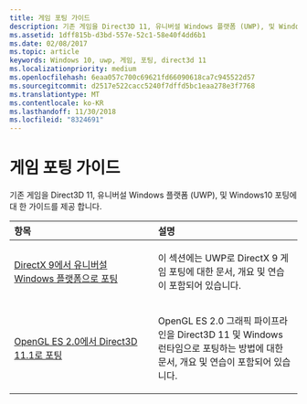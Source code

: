 ```yaml
---
title: 게임 포팅 가이드
description: 기존 게임을 Direct3D 11, 유니버설 Windows 플랫폼 (UWP), 및 Windows10 포팅에 대 한 가이드를 제공 합니다.
ms.assetid: 1dff815b-d3bd-557e-52c1-58e40f4dd6b1
ms.date: 02/08/2017
ms.topic: article
keywords: Windows 10, uwp, 게임, 포팅, direct3d 11
ms.localizationpriority: medium
ms.openlocfilehash: 6eaa057c700c69621fd66090618ca7c945522d57
ms.sourcegitcommit: d2517e522cacc5240f7dffd5bc1eaa278e3f7768
ms.translationtype: MT
ms.contentlocale: ko-KR
ms.lasthandoff: 11/30/2018
ms.locfileid: "8324691"
---
```

# <a name="game-porting-guides"></a>게임 포팅 가이드



기존 게임을 Direct3D 11, 유니버설 Windows 플랫폼 (UWP), 및 Windows10 포팅에 대 한 가이드를 제공 합니다.

<table>
<colgroup>
<col width="50%" />
<col width="50%" />
</colgroup>
<thead>
<tr class="header">
<th align="left">항목</th>
<th align="left">설명</th>
</tr>
</thead>
<tbody>
<tr class="odd">
<td align="left"><p><a href="porting-your-directx-9-game-to-windows-store.md">DirectX 9에서 유니버설 Windows 플랫폼으로 포팅</a></p></td>
<td align="left"><p>이 섹션에는 UWP로 DirectX 9 게임 포팅에 대한 문서, 개요 및 연습이 포함되어 있습니다.</p></td>
</tr>
<tr class="even">
<td align="left"><p><a href="port-from-opengl-es-2-0-to-directx-11-1.md">OpenGL ES 2.0에서 Direct3D 11.1로 포팅</a></p></td>
<td align="left"><p>OpenGL ES 2.0 그래픽 파이프라인을 Direct3D 11 및 Windows 런타임으로 포팅하는 방법에 대한 문서, 개요 및 연습이 포함되어 있습니다.</p></td>
</tr>
</tbody>
</table>

 


 

 

 




